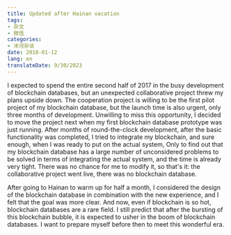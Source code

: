 ```yaml
---
title: Updated after Hainan vacation
tags:
- 杂文
- 微信
categories:
- 冰河杂谈
date: 2018-01-12
lang: en
translateDate: 9/30/2023
---
```


I expected to spend the entire second half of 2017 in the busy development of blockchain databases, but an unexpected collaborative project threw my plans upside down.
The cooperation project is willing to be the first pilot project of my blockchain database, but the launch time is also urgent, only three months of development.
Unwilling to miss this opportunity, I decided to move the project next when my first blockchain database prototype was just running.
After months of round-the-clock development, after the basic functionality was completed, I tried to integrate my blockchain, and sure enough, when I was ready to put on the actual system,
Only to find out that my blockchain database has a large number of unconsidered problems to be solved in terms of integrating the actual system, and the time is already very tight.
There was no chance for me to modify it, so that's it: the collaborative project went live, there was no blockchain database.

After going to Hainan to warm up for half a month, I considered the design of the blockchain database in combination with the new experience, and I felt that the goal was more clear.
And now, even if blockchain is so hot, blockchain databases are a rare field.
I still predict that after the bursting of this blockchain bubble, it is expected to usher in the boom of blockchain databases.
I want to prepare myself before then to meet this wonderful era.
